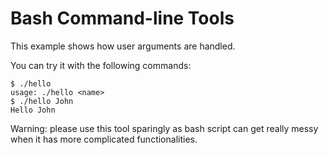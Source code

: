 # Bash Command-line Tools

This example shows how user arguments are handled.

You can try it with the following commands:

```
$ ./hello
usage: ./hello <name>
$ ./hello John
Hello John
```

Warning: please use this tool sparingly as bash script can get really messy when it has more complicated functionalities.

